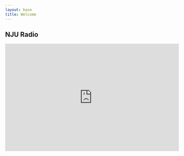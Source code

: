 ```yaml
---
layout: base
title: Welcome
---
```



## NJU Radio


    
<div align="center"><iframe width="560" height="346" src="http://player.youku.com/player.php/sid/XNjgxOTI4MjQ4/v.swf" frameborder="0" allowfullscreen></iframe></div>
                       
  
 
